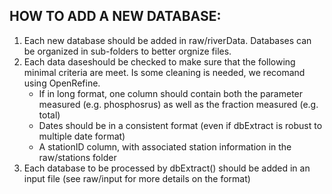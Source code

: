 ## HOW TO ADD A NEW DATABASE:

1. Each new database should be added in raw/riverData. Databases can be organized in sub-folders to better orgnize files.
2. Each data daseshould be checked to make sure that the following minimal criteria are meet. Is some cleaning is needed, we 
recomand using OpenRefine. 
	- If in long format, one column should contain both the parameter measured (e.g. phosphosrus) as well as the fraction
	 measured (e.g. total)
	- Dates should be in a consistent format (even if dbExtract is robust to multiple date format)
	- A stationID column, with associated station information in the raw/stations folder 
3. Each database to be processed by dbExtract() should be added in an input file (see raw/input for more details on the format)
